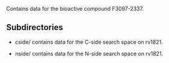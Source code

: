 Contains data for the bioactive compound F3097-2337.

## Subdirectories

- cside/ contains data for the C-side search space on rv1821.

- nside/ contains data for the N-side search space on rv1821.

